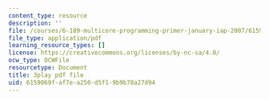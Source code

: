```yaml
---
content_type: resource
description: ''
file: /courses/6-189-multicore-programming-primer-january-iap-2007/6159069faf7ea250d5f19b9b78a27d94_Nd2SBfrsaw4.pdf
file_type: application/pdf
learning_resource_types: []
license: https://creativecommons.org/licenses/by-nc-sa/4.0/
ocw_type: OCWFile
resourcetype: Document
title: 3play pdf file
uid: 6159069f-af7e-a250-d5f1-9b9b78a27d94
---
```

